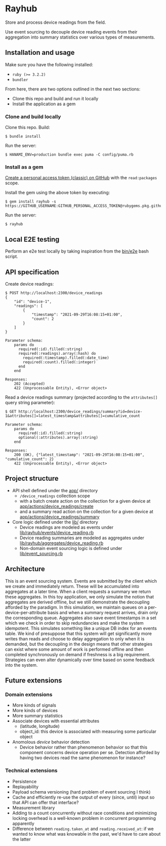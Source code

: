 # Rayhub

Store and process device readings from the field.

Use event sourcing to decouple device reading events from their aggregation into summary statistics over various types of measurements.

## Installation and usage

Make sure you have the following installed:
* `ruby (>= 3.2.2)`
* `bundler`

From here, there are two options outlined in the next two sections:
* Clone this repo and build and run it locally
* Install the application as a gem

### Clone and build locally
Clone this repo.
Build:

    $ bundle install
Run the server:

    $ HANAMI_ENV=production bundle exec puma -C config/puma.rb

### Install as a gem
[Create a personal access token (classic) on GitHub](https://docs.github.com/en/authentication/keeping-your-account-and-data-secure/managing-your-personal-access-tokens#creating-a-personal-access-token-classic) with the `read:packages` scope.

Install the gem using the above token by executing:

    $ gem install rayhub -s https://GITHUB_USERNAME:GITHUB_PERSONAL_ACCESS_TOKEN@rubygems.pkg.github.com/nihil2501/

Run the server:

    $ rayhub

## Local E2E testing

Perform an e2e test locally by taking inspiration from the [bin/e2e](bin/e2e) bash script.

## API specification
Create device readings:

    $ POST http://localhost:2300/device_readings
    {
        "id": "device-1",
        "readings": [
            {
                "timestamp": "2021-09-29T16:08:15+01:00",
                "count": 2
            }
        ]
    }

    Parameter schema:
        params do
          required(:id).filled(:string)
          required(:readings).array(:hash) do
            required(:timestamp).filled(:date_time)
            required(:count).filled(:integer)
          end
        end

    Responses:
        202 (Accepted)
        422 (Unprocessable Entity), <Error object>

Read a device readings summary (projected according to the `attributes[]` query string parameter):

    $ GET http://localhost:2300/device_readings/summary?id=device-1&attributes[]=latest_timestamp&attributes[]=cumulative_count

    Parameter schema:
        params do
          required(:id).filled(:string)
          optional(:attributes).array(:string)
        end

    Responses:
        200 (OK), {"latest_timestamp": "2021-09-29T16:08:15+01:00", "cumulative_count": 2}
        422 (Unprocessable Entity), <Error object>

## Project structure
* API shell defined under the [app/](app/) directory
    - `/device_readings` collection scope
    - with a batch create action on the collection for a given device at [app/actions/device_readings/create](app/actions/device_readings/create)
    - and a summary read action on the collection for a given device at [app/actions/device_readings/summary](app/actions/device_readings/summary)
* Core logic defined under the [lib/](lib/) directory
    - Device readings are modeled as events under [lib/rayhub/events/device_reading.rb](lib/rayhub/events/device_reading.rb)
    - Device reading summaries are modeled as aggregates under [lib/rayhub/aggregates/device_reading.rb](lib/rayhub/aggregates/device_reading.rb)
    - Non-domain event sourcing logic is defined under [lib/event_sourcing.rb](lib/event_sourcing.rb)

## Architecture
This is an event sourcing system. Events are submitted by the client which we create and immediately return. These will be accumulated into aggregates at a later time. When a client requests a summary we return these aggregates. In this toy application, we only simulate the notion that aggregates are derived offline, but we still demonstrate the decoupling afforded by the paradigm. In this simulation, we maintain queues on a per-device-per-attribute basis and when a summary request arrives, drain only the corresponding queue. Aggregates also save event timestamps in a set which we check in order to skip redundancies and make the system idempotent. This simulates something like a unique DB index for an events table. We kind of presuppose that this system will get significantly more writes than reads and choose to delay aggregation to only when it is demanded, but the decoupling in the design means that other strategies can exist where some amount of work is performed offline and then completed synchronously on demand if freshness is a big requirement. Strategies can even alter dynamically over time based on some feedback into the system.

## Future extensions
### Domain extensions
* More kinds of signals
* More kinds of devices
* More summary statistics
* Associate devices with essential attributes
	- (latitude, longitude)
	- object_id: this device is associated with measuring some particular object
* Anomolous _device_ behavior detection
  - Device behavior rather than phenomenon behavior so that this component concerns device operation per se. Detection afforded by having two devices read the same phenomenon for instance?
### Technical extensions
* Persistence
* Replayability
* Payload schema versioning (hard problem of event sourcing I think)
* Cache and efficiently re-use the output of every (since, until) input so that API can offer that interface?
* Measurement library
* Adding to a count concurrently without race conditions and minimizing locking overhead is a well-known problem in concurrent programming apparently
* Difference between `reading.taken_at` and `reading.received_at`: if we wanted to know what was knowable in the past, we'd have to care about the latter
